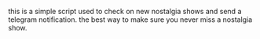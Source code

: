this is a simple script used to check on new nostalgia shows and send a telegram notification. the best way to make sure you never miss a nostalgia show.
